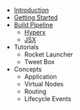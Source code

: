 * [Introduction](/README)
* [Getting Started](/getting-started)
* [Build Pipeline](/build-pipeline)
  * [Hyperx](/hyperx)
  * [JSX](/jsx)
* Tutorials
  * Rocket Launcher
  * Tweet Box
* Concepts
  * Application
  * Virtual Nodes
  * Routing
  * Lifecycle Events
